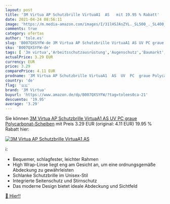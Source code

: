```yaml
---
layout: post
title: '3M Virtua AP Schutzbrille VirtuaA1  AS   mit 19.95 % Rabatt'
date: 2021-04-24 08:56:11
image: 'https://m.media-amazon.com/images/I/31lHSJAsZYL._SL500_._SL400_.jpg'
comments: true
category: ofertas
author: 'tole.es'
slug: 'B007QXSYFW-de 3M Virtua AP Schutzbrille VirtuaA1 AS UV PC graue...'
sku: 'B007QXSYFW-de'
tags: [ '3m virtua','Arbeitsschutzausrüstung','Augenschutz','Baumarkt','Games','Games, Hardware & Zubehör für PC','Schutzgläser','Sicherheitstechnik','VR-Geräte für PC', ]
actualPrice: 3.29 EUR
currency: EUR
price: 3.29
comparePrice: 4.11 EUR
prodname: '3M Virtua AP Schutzbrille VirtuaA1  AS  UV  PC  graue Polycarbonat-Scheiben'
country: 'de'
flag: '🇩🇪'
brand: '3M Virtua'
buyurl: 'https://www.amazon.de/dp/B007QXSYFW/?tag=tolees0ca-21'
descuento: '19.95'
average: '3.29'
---
```


Sie können [3M Virtua AP Schutzbrille VirtuaA1  AS  UV  PC  graue Polycarbonat-Scheiben](https://www.amazon.de/dp/B007QXSYFW/?tag=tolees0ca-21) mit Preis 3.29 EUR (original: 4.11 EUR) 19.95 % Rabatt hier:

[![3M Virtua AP Schutzbrille VirtuaA1  AS  ](https://m.media-amazon.com/images/I/31lHSJAsZYL._SL500_._SL400_.jpg)](https://www.amazon.de/dp/B007QXSYFW/?tag=tolees0ca-21)

ℹ️:

- Bequemer, schlagfester, leichter Rahmen
- High Wrap-Linse liegt eng am Gesicht an, um eine ordnungsgemäße Abdeckung zu gewährleisten
- Schlanke Schutzbrille im Unisex-Stil
- Integrierte Seitenschutz und Stirnschutz
- Das moderne Design bietet ideale Abdeckung und Sichtfeld

[🛒 Hier!!](https://www.amazon.de/dp/B007QXSYFW/?tag=tolees0ca-21)
